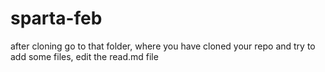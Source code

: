 # sparta-feb

after cloning go to that folder, where you have cloned your repo and try to add some files, edit the read.md file
